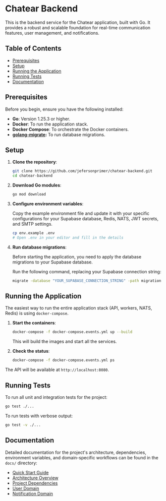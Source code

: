 # Chatear Backend

This is the backend service for the Chatear application, built with Go. It provides a robust and scalable foundation for real-time communication features, user management, and notifications.

## Table of Contents

*   [Prerequisites](#prerequisites)
*   [Setup](#setup)
*   [Running the Application](#running-the-application)
*   [Running Tests](#running-tests)
*   [Documentation](#documentation)

## Prerequisites

Before you begin, ensure you have the following installed:

*   **Go**: Version 1.25.3 or higher.
*   **Docker**: To run the application stack.
*   **Docker Compose**: To orchestrate the Docker containers.
*   **[golang-migrate](https://github.com/golang-migrate/migrate/tree/master/cmd/migrate):** To run database migrations.

## Setup

1.  **Clone the repository**:

    ```bash
    git clone https://github.com/jefersonprimer/chatear-backend.git
    cd chatear-backend
    ```

2.  **Download Go modules**:

    ```bash
    go mod download
    ```

3.  **Configure environment variables**:

    Copy the example environment file and update it with your specific configurations for your Supabase database, Redis, NATS, JWT secrets, and SMTP settings.

    ```bash
    cp env.example .env
    # Open .env in your editor and fill in the details
    ```

4.  **Run database migrations**:

    Before starting the application, you need to apply the database migrations to your Supabase database.

    Run the following command, replacing your Supabase connection string:

    ```bash
    migrate -database "YOUR_SUPABASE_CONNECTION_STRING" -path migrations/postgres up
    ```

## Running the Application

The easiest way to run the entire application stack (API, workers, NATS, Redis) is using `docker-compose`.

1.  **Start the containers**:

    ```bash
    docker-compose -f docker-compose.events.yml up --build
    ```

    This will build the images and start all the services.

2.  **Check the status**:

    ```bash
    docker-compose -f docker-compose.events.yml ps
    ```

The API will be available at `http://localhost:8080`.

## Running Tests

To run all unit and integration tests for the project:

```bash
go test ./...
```

To run tests with verbose output:

```bash
go test -v ./...
```

## Documentation

Detailed documentation for the project's architecture, dependencies, environment variables, and domain-specific workflows can be found in the `docs/` directory:

*   [Quick Start Guide](docs/iniciar.md)
*   [Architecture Overview](docs/architecture.md)
*   [Project Dependencies](docs/dependencies.md)
*   [User Domain](docs/user_domain.md)
*   [Notification Domain](docs/notification_domain.md)